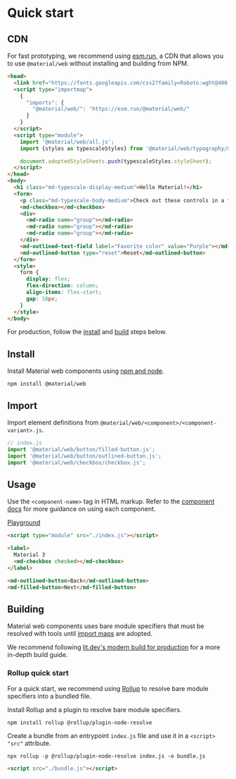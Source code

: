 <!-- catalog-only-start --><!-- ---
name: Quick Start
title: Quick Start
order: 2
-----><!-- catalog-only-end -->

# Quick start

<!--*
# Document freshness: For more information, see go/fresh-source.
freshness: { owner: 'lizmitchell' reviewed: '2025-05-20' }
tag: 'docType:gettingStarted'
*-->

<!-- go/mwc-quick-start -->

<!-- [TOC] -->

## CDN

For fast prototyping, we recommend using [esm.run](https://esm.run/)<!-- {.external} -->,
a CDN that allows you to use `@material/web` without installing and building
from NPM.

<!-- LINT.IfChange -->

```html
<head>
  <link href="https://fonts.googleapis.com/css2?family=Roboto:wght@400;500;700&display=swap" rel="stylesheet">
  <script type="importmap">
    {
      "imports": {
        "@material/web/": "https://esm.run/@material/web/"
      }
    }
  </script>
  <script type="module">
    import '@material/web/all.js';
    import {styles as typescaleStyles} from '@material/web/typography/md-typescale-styles.js';

    document.adoptedStyleSheets.push(typescaleStyles.styleSheet);
  </script>
</head>
<body>
  <h1 class="md-typescale-display-medium">Hello Material!</h1>
  <form>
    <p class="md-typescale-body-medium">Check out these controls in a form!</p>
    <md-checkbox></md-checkbox>
    <div>
      <md-radio name="group"></md-radio>
      <md-radio name="group"></md-radio>
      <md-radio name="group"></md-radio>
    </div>
    <md-outlined-text-field label="Favorite color" value="Purple"></md-outlined-text-field>
    <md-outlined-button type="reset">Reset</md-outlined-button>
  </form>
  <style>
    form {
      display: flex;
      flex-direction: column;
      align-items: flex-start;
      gap: 16px;
    }
  </style>
</body>
```

<!-- LINT.ThenChange(../../README.md) -->

For production, follow the [install](#install) and [build](#building) steps
below.

## Install

<!--#include file="../googlers/quick-start-install.md" -->

Install Material web components using
[npm and node](https://nodejs.org)<!-- {.external} -->.

```shell
npm install @material/web
```

## Import

Import element definitions from
`@material/web/<component>/<component-variant>.js`.

```js
// index.js
import '@material/web/button/filled-button.js';
import '@material/web/button/outlined-button.js';
import '@material/web/checkbox/checkbox.js';
```

<!--#include file="../googlers/quick-start-import.md" -->

## Usage

Use the `<component-name>` tag in HTML markup. Refer to the
[component docs](components/) for more guidance on using each component.

[Playground](https://lit.dev/playground/#gist=37d28012c5ec6de30809bdf4a6e26cb6)<!-- {.external} -->

```html
<script type="module" src="./index.js"></script>

<label>
  Material 3
  <md-checkbox checked></md-checkbox>
</label>

<md-outlined-button>Back</md-outlined-button>
<md-filled-button>Next</md-filled-button>
```

## Building

<!--#include file="../googlers/quick-start-build.md" -->

Material web components uses bare module specifiers that must be resolved with
tools until [import maps](https://github.com/WICG/import-maps)<!-- {.external} --> are
adopted.

We recommend following
[lit.dev's modern build for production](https://lit.dev/docs/tools/production/#modern-only-build)<!-- {.external} -->
for a more in-depth build guide.

### Rollup quick start

For a quick start, we recommend using [Rollup](https://rollupjs.org/)<!-- {.external} -->
to resolve bare module specifiers into a bundled file.

Install Rollup and a plugin to resolve bare module specifiers.

```shell
npm install rollup @rollup/plugin-node-resolve
```

Create a bundle from an entrypoint `index.js` file and use it in a `<script>`
`"src"` attribute.

```shell
npx rollup -p @rollup/plugin-node-resolve index.js -o bundle.js
```

```html
<script src="./bundle.js"></script>
```
